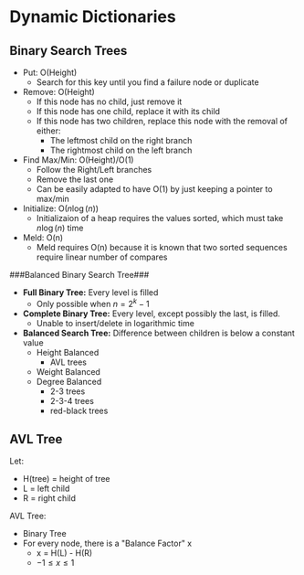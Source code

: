 Dynamic Dictionaries
====================

Binary Search Trees
------------------

* Put: O(Height)
	* Search for this key until you find a failure node or duplicate
* Remove: O(Height)
	* If this node has no child, just remove it
	* If this node has one child, replace it with its child
	* If this node has two children, replace this node with the removal of either:
		* The leftmost child on the right branch
		* The rightmost child on the left branch
* Find Max/Min: O(Height)/O(1)
	* Follow the Right/Left branches
	* Remove the last one
	* Can be easily adapted to have O(1) by just keeping a pointer to max/min
* Initialize: O($n\log(n)$)
	* Initializaion of a heap requires the values sorted, which must take $n\log(n)$ time
* Meld: O(n)
	* Meld requires O(n) because it is known that two sorted sequences require linear number of compares

###Balanced Binary Search Tree###

* **Full Binary Tree:** Every level is filled
	* Only possible when $n=2^k-1$
* **Complete Binary Tree:** Every level, except possibly the last, is filled. 
	* Unable to insert/delete in logarithmic time
* **Balanced Search Tree:** Difference between children is below a constant value
	* Height Balanced
		* AVL trees
	* Weight Balanced
	* Degree Balanced
		* 2-3 trees
		* 2-3-4 trees
		* red-black trees

AVL Tree
--------

Let:

* H(tree) = height of tree
* L = left child
* R = right child

AVL Tree:

* Binary Tree
* For every node, there is a "Balance Factor" x
	* x = H(L) - H(R)
	* $-1 \leq x \leq 1$
